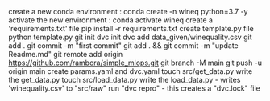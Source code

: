 create a new conda environment : conda create -n wineq python=3.7 -y
activate the new environment : conda activate wineq
create a 'requirements.txt' file
pip install -r requirements.txt
create template.py file
python template.py
git init
dvc init
dvc add data_given/winequality.csv
git add .
git commit -m "first commit"
git add . && git commit -m "update Readme.md"
git remote add origin https://github.com/rambora/simple_mlops.git
git branch -M main
git push -u origin main
create params.yaml and dvc.yaml
touch src/get_data.py
write the get_data.py
touch src/load_data.py 
write the load_data.py - writes 'winequality.csv' to "src/raw"
run "dvc repro" - this creates a "dvc.lock" file